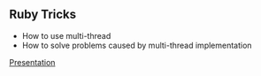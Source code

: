 ## Ruby Tricks

* How to use multi-thread
* How to solve problems caused by multi-thread implementation

[Presentation](https://youtu.be/cSqzqkkfw6w)
